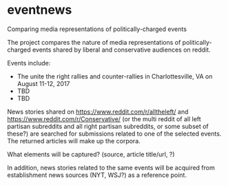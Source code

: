 # eventnews
Comparing media representations of politically-charged events

The project compares the nature of media representations of politically-charged events shared by liberal and conservative audiences on reddit.

Events include:
 * The unite the right rallies and counter-rallies in Charlottesville, VA on August 11-12, 2017
 * TBD
 * TBD
 
News stories shared on https://www.reddit.com/r/alltheleft/ and https://www.reddit.com/r/Conservative/ (or the multi reddit of all left partisan subreddits and all right partisan subreddits, or some subset of these?) are searched for submissions related to one of the selected events. The returned articles will make up the corpora. 
 
What elements will be captured? (source, article title/url, ?)
 
In addition, news stories related to the same events will be acquired from establishment news sources (NYT, WSJ?) as a reference point.
 
